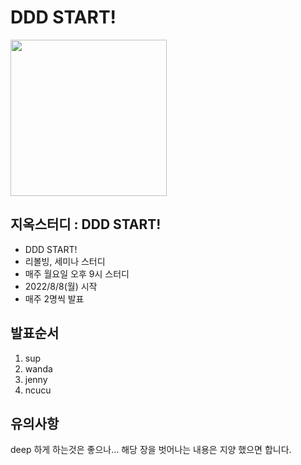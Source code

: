 # DDD START!

<img src="https://simage.kyobobook.co.kr/images/book/large/446/l9788993827446.jpg" width="250"/>

## 지옥스터디 : DDD START!
- DDD START!
- 리볼빙, 세미나 스터디
- 매주 월요일 오후 9시 스터디
- 2022/8/8(월) 시작
- 매주 2명씩 발표

## 발표순서
1. sup
2. wanda
3. jenny
4. ncucu

## 유의사항
deep 하게 하는것은 좋으나… 해당 장을 벗어나는 내용은 지양 했으면 합니다.
